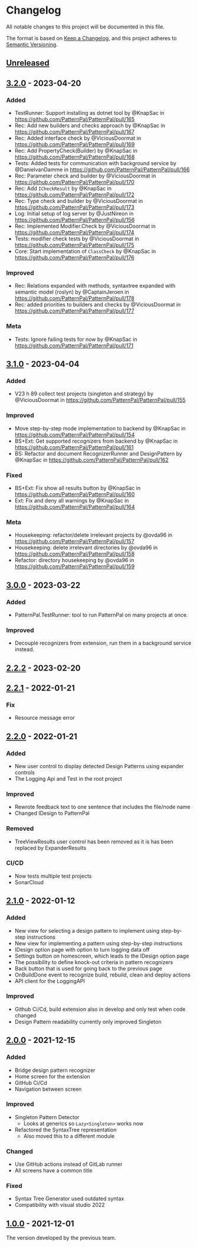 # Changelog

All notable changes to this project will be documented in this file.

The format is based on [Keep a Changelog](https://keepachangelog.com/en/1.0.0/), and this project adheres
to [Semantic Versioning](https://semver.org/spec/v2.0.0.html).

## [Unreleased]

## [3.2.0] - 2023-04-20

### Added
* TestRunner: Support installing as dotnet tool by @KnapSac in https://github.com/PatternPal/PatternPal/pull/165
* Rec: Add new builders and checks approach by @KnapSac in https://github.com/PatternPal/PatternPal/pull/167
* Rec: Added interface check by @ViciousDoormat in https://github.com/PatternPal/PatternPal/pull/169
* Rec: Add PropertyCheck(Builder) by @KnapSac in https://github.com/PatternPal/PatternPal/pull/168
* Tests: Added tests for communication with background service by @DanielvanDamme in https://github.com/PatternPal/PatternPal/pull/166
* Rec: Parameter check and builder by @ViciousDoormat in https://github.com/PatternPal/PatternPal/pull/170
* Rec: Add `ICheckResult` by @KnapSac in https://github.com/PatternPal/PatternPal/pull/172
* Rec: Type check and builder by @ViciousDoormat in https://github.com/PatternPal/PatternPal/pull/173
* Log: Initial setup of log server by @JustNireon in https://github.com/PatternPal/PatternPal/pull/156
* Rec: Implemented Modifier.Check by @ViciousDoormat in https://github.com/PatternPal/PatternPal/pull/174
* Tests: modifier check tests by @ViciousDoormat in https://github.com/PatternPal/PatternPal/pull/175
* Core: Start implementation of `ClassCheck` by @KnapSac in https://github.com/PatternPal/PatternPal/pull/176

### Improved
* Rec: Relations expanded with methods, syntaxtree expanded with semantic model (roslyn) by @CaptainJeroen in https://github.com/PatternPal/PatternPal/pull/178
* Rec: added priorities to builders and checks by @ViciousDoormat in https://github.com/PatternPal/PatternPal/pull/177

### Meta
* Tests: Ignore failing tests for now by @KnapSac in https://github.com/PatternPal/PatternPal/pull/171

## [3.1.0] - 2023-04-04

### Added
* V23 h 89 collect test projects (singleton and strategy) by @ViciousDoormat in https://github.com/PatternPal/PatternPal/pull/155

### Improved
* Move step-by-step mode implementation to backend by @KnapSac in https://github.com/PatternPal/PatternPal/pull/154
* BS+Ext: Get supported recognizers from backend by @KnapSac in https://github.com/PatternPal/PatternPal/pull/161
* BS: Refactor and document RecognizerRunner and DesignPattern by @KnapSac in https://github.com/PatternPal/PatternPal/pull/162

### Fixed
* BS+Ext: Fix show all results button by @KnapSac in https://github.com/PatternPal/PatternPal/pull/160
* Ext: Fix and deny all warnings by @KnapSac in https://github.com/PatternPal/PatternPal/pull/164

### Meta
* Housekeeping: refactor/delete irrelevant projects by @ovda96 in https://github.com/PatternPal/PatternPal/pull/157
* Housekeeping: delete irrelevant directories by @ovda96 in https://github.com/PatternPal/PatternPal/pull/158
* Refactor: directory housekeeping by @ovda96 in https://github.com/PatternPal/PatternPal/pull/159

## [3.0.0] - 2023-03-22

### Added
- PatternPal.TestRunner: tool to run PatternPal on many projects at once.

### Improved
- Decouple recognizers from extension, run them in a background service instead.

## [2.2.2] - 2023-02-20

## [2.2.1] - 2022-01-21

### Fix

-   Resource message error

## [2.2.0] - 2022-01-21

### Added

-   New user control to display detected Design Patterns using expander controls 
-   The Logging Api and Test in the root project

### Improved

-   Rewrote feedback text to one sentence that includes the file/node name
-   Changed IDesign to PatternPal

### Removed

-   TreeViewResults user control has been removed as it is has been replaced by ExpanderResults

### CI/CD

-   Now tests multiple test projects
-   SonarCloud

## [2.1.0] - 2022-01-12

### Added

-   New view for selecting a design pattern to implement using step-by-step instructions
-   New view for implementing a pattern using step-by-step instructions
-   IDesign option page with option to turn logging data off
-   Settings button on homescreen, which leads to the IDesign option page
-   The possibility to define knock-out criteria in pattern recognizers
-   Back button that is used for going back to the previous page
-   OnBuildDone event to recognize build, rebuild, clean and deploy actions
-   API client for the LoggingAPI

### Improved

-   Github Ci/Cd, build extension also in develop and only test when code changed
-   Design Pattern readability currently only improved Singleton

## [2.0.0] - 2021-12-15

### Added

-   Bridge design pattern recognizer
-   Home screen for the extension
-   GitHub Ci/Cd
-   Navigation between screen

### Improved

-   Singleton Pattern Detector
    -   Looks at generics so `Lazy<Singleton>` works now
-   Refactored the SyntaxTree representation
    -   Also moved this to a different module

### Changed

-   Use GitHub actions instead of GitLab runner
-   All screens have a common title

### Fixed

-   Syntax Tree Generator used outdated syntax
-   Compatibility with visual studio 2022

## [1.0.0] - 2021-12-01

The version developed by the previous team.

[Unreleased]: https://github.com/PatternPal/PatternPal/compare/v3.2.0...HEAD

[3.2.0]: https://github.com/PatternPal/PatternPal/compare/v3.1.0...v3.2.0

[3.1.0]: https://github.com/PatternPal/PatternPal/compare/v3.0.0...v3.1.0

[3.0.0]: https://github.com/PatternPal/PatternPal/compare/v2.2.2...v3.0.0

[2.2.2]: https://github.com/PatternPal/PatternPal/compare/v2.2.1...v2.2.2

[2.2.1]: https://github.com/PatternPal/PatternPal/compare/v2.2.0...v2.2.1

[2.2.0]: https://github.com/PatternPal/PatternPal/compare/v2.1.0...v2.2.0

[2.1.0]: https://github.com/PatternPal/PatternPal/compare/v2.0.0...v2.1.0

[2.0.0]: https://github.com/PatternPal/PatternPal/compare/v1.0.0...v2.0.0

[1.0.0]: https://github.com/PatternPal/PatternPal/releases/tag/v1.0.0
